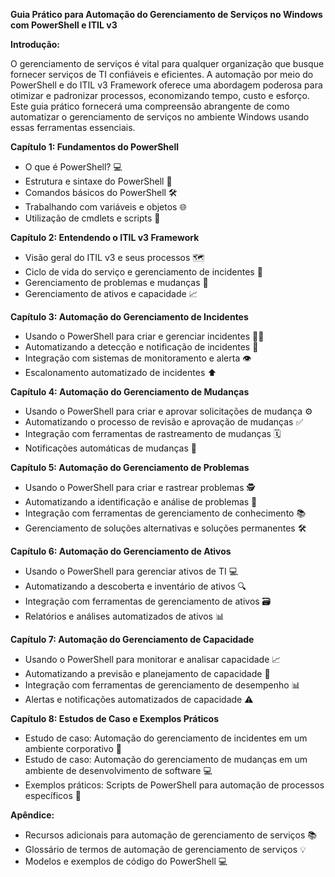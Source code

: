 **Guia Prático para Automação do Gerenciamento de Serviços no Windows com PowerShell e ITIL v3**

**Introdução:**

O gerenciamento de serviços é vital para qualquer organização que busque fornecer serviços de TI confiáveis e eficientes. A automação por meio do PowerShell e do ITIL v3 Framework oferece uma abordagem poderosa para otimizar e padronizar processos, economizando tempo, custo e esforço. Este guia prático fornecerá uma compreensão abrangente de como automatizar o gerenciamento de serviços no ambiente Windows usando essas ferramentas essenciais.

**Capítulo 1: Fundamentos do PowerShell**

* O que é PowerShell? 💻
* Estrutura e sintaxe do PowerShell 📝
* Comandos básicos do PowerShell 🛠️
* Trabalhando com variáveis ​​e objetos 🌐
* Utilização de cmdlets e scripts 🤖

**Capítulo 2: Entendendo o ITIL v3 Framework**

* Visão geral do ITIL v3 e seus processos 🗺️
* Ciclo de vida do serviço e gerenciamento de incidentes 🚨
* Gerenciamento de problemas e mudanças 🔧
* Gerenciamento de ativos e capacidade 📈

**Capítulo 3: Automação do Gerenciamento de Incidentes**

* Usando o PowerShell para criar e gerenciar incidentes 👩‍🚒
* Automatizando a detecção e notificação de incidentes 🔔
* Integração com sistemas de monitoramento e alerta 👁️
* Escalonamento automatizado de incidentes ⬆️

**Capítulo 4: Automação do Gerenciamento de Mudanças**

* Usando o PowerShell para criar e aprovar solicitações de mudança ⚙️
* Automatizando o processo de revisão e aprovação de mudanças ✅
* Integração com ferramentas de rastreamento de mudanças 🗓️
* Notificações automáticas de mudanças 📢

**Capítulo 5: Automação do Gerenciamento de Problemas**

* Usando o PowerShell para criar e rastrear problemas 🕵️
* Automatizando a identificação e análise de problemas 🔎
* Integração com ferramentas de gerenciamento de conhecimento 📚
* Gerenciamento de soluções alternativas e soluções permanentes 🛠️

**Capítulo 6: Automação do Gerenciamento de Ativos**

* Usando o PowerShell para gerenciar ativos de TI 💻
* Automatizando a descoberta e inventário de ativos 🔍
* Integração com ferramentas de gerenciamento de ativos 🗃️
* Relatórios e análises automatizados de ativos 📊

**Capítulo 7: Automação do Gerenciamento de Capacidade**

* Usando o PowerShell para monitorar e analisar capacidade 📈
* Automatizando a previsão e planejamento de capacidade 🔮
* Integração com ferramentas de gerenciamento de desempenho 📊
* Alertas e notificações automatizados de capacidade ⚠️

**Capítulo 8: Estudos de Caso e Exemplos Práticos**

* Estudo de caso: Automação do gerenciamento de incidentes em um ambiente corporativo 🏢
* Estudo de caso: Automação do gerenciamento de mudanças em um ambiente de desenvolvimento de software 💻
* Exemplos práticos: Scripts de PowerShell para automação de processos específicos 📜

**Apêndice:**

* Recursos adicionais para automação de gerenciamento de serviços 📚
* Glossário de termos de automação de gerenciamento de serviços 💡
* Modelos e exemplos de código do PowerShell 💻